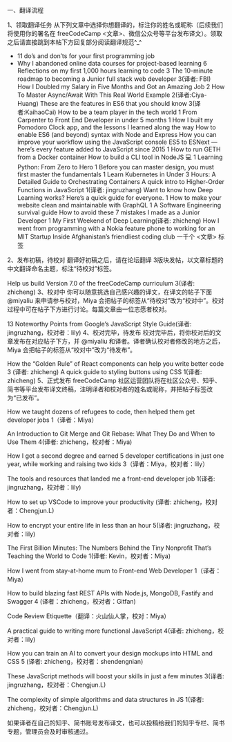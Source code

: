 一、翻译流程

1、领取翻译任务
从下列文章中选择你想翻译的，标注你的姓名或昵称（后续我们将使用你的署名在 freeCodeCamp <文章>、微信公众号等平台发布译文）。领取之后请直接跳到本帖下方回复部分阅读翻译规范^_^ 

- 11 do’s and don’ts for your first programming job
- Why I abandoned online data courses for project-based learning 6
Reflections on my first 1,000 hours learning to code 3
The 10-minute roadmap to becoming a Junior full stack web developer 3(译者: FBI)
How I Doubled my Salary in Five Months and Got an Amazing Job 2
How To Master Async/Await With This Real World Example 2(译者:Ciya-Huang)
These are the features in ES6 that you should know 3(译者:KaihaoCai)
How to be a team player in the tech world 1
From Carpenter to Front End Developer in under 5 months 1
How I built my Pomodoro Clock app, and the lessons I learned along the way
How to enable ES6 (and beyond) syntax with Node and Express
How you can improve your workflow using the JavaScript console
ES5 to ESNext — here’s every feature added to JavaScript since 2015 1
How to run GETH from a Docker container
How to build a CLI tool in NodeJS :computer: 1
Learning Python: From Zero to Hero 1
Before you can master design, you must first master the fundamentals 1
Learn Kubernetes in Under 3 Hours: A Detailed Guide to Orchestrating Containers
A quick intro to Higher-Order Functions in JavaScript 1(译者: jingruzhang)
Want to know how Deep Learning works? Here’s a quick guide for everyone. 1
How to make your website clean and maintainable with GraphQL 1
A Software Engineering survival guide
How to avoid these 7 mistakes I made as a Junior Developer 1
My First Weekend of Deep Learning(译者: zhicheng)
How I went from programming with a Nokia feature phone to working for an MIT Startup
Inside Afghanistan’s friendliest coding club
一千个 <文章> 标签

2、发布初稿，待校对
翻译好初稿之后，请在论坛翻译 3版块发帖，以文章标题的中文翻译命名主题，标注“待校对”标签。

Help us build Version 7.0 of the freeCodeCamp curriculum 3(译者: zhicheng)
3、校对中
你可以随意挑选自己感兴趣的译文，在译文的帖子下面 @miyaliu 来申请参与校对，Miya 会把帖子的标签从“待校对”改为“校对中”。校对过程中可在帖子下方进行讨论。每篇文章由一位志愿者校对。

13 Noteworthy Points from Google’s JavaScript Style Guide(译者: jingruzhang，校对者：lily)
4、校对完毕，待发布
校对完毕后，将你校对后的文章发布在对应帖子下方，并 @miyaliu 和译者。译者确认校对者修改的地方之后，Miya 会把帖子的标签从“校对中”改为“待发布”。

How the “Golden Rule” of React components can help you write better code 3 (译者: zhicheng)
A quick guide to styling buttons using CSS 1(译者: zhicheng)
5、正式发布
freeCodeCamp 社区运营团队将在社区公众号、知乎、简书等平台发布译文终稿，注明译者和校对者的姓名或昵称，并把帖子标签改为“已发布”。

How we taught dozens of refugees to code, then helped them get developer jobs 1（译者：Miya）

An Introduction to Git Merge and Git Rebase: What They Do and When to Use Them 4(译者: zhicheng，校对者：Miya)

How I got a second degree and earned 5 developer certifications in just one year, while working and raising two kids 3（译者：Miya，校对者：lily）

The tools and resources that landed me a front-end developer job 1(译者: jingruzhang，校对者：lily)

How to set up VSCode to improve your productivity (译者: zhicheng，校对者：Chengjun.L)

How to encrypt your entire life in less than an hour 5(译者: jingruzhang，校对者：lily)

The First Billion Minutes: The Numbers Behind the Tiny Nonprofit That’s Teaching the World to Code 1(译者: Kevin，校对者：Miya)

How I went from stay-at-home mum to Front-end Web Developer 1（译者：Miya）

How to build blazing fast REST APIs with Node.js, MongoDB, Fastify and Swagger 4 (译者：zhicheng，校对者：Gitfan)

Code Review Etiquette（翻译：火山仙人掌，校对：Miya）

A practical guide to writing more functional JavaScript 4(译者: zhicheng，校对者：lily)

How you can train an AI to convert your design mockups into HTML and CSS 5 (译者: zhicheng，校对者：shendengnian)

These JavaScript methods will boost your skills in just a few minutes 3(译者: jingruzhang，校对者：Chengjun.L)

The complexity of simple algorithms and data structures in JS 1(译者: zhicheng，校对者：Chengjun.L)

如果译者在自己的知乎、简书账号发布译文，也可以投稿给我们的知乎专栏、简书专题，管理员会及时审核通过。

